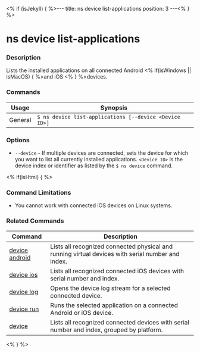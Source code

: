 <% if (isJekyll) { %>---
title: ns device list-applications
position: 3
---<% } %>

# ns device list-applications

### Description

Lists the installed applications on all connected Android <% if(isWindows || isMacOS) { %>and iOS <% } %>devices.

### Commands

Usage | Synopsis
------|-------
General | `$ ns device list-applications [--device <Device ID>]`

### Options

* `--device` - If multiple devices are connected, sets the device for which you want to list all currently installed applications. `<Device ID>` is the device index or identifier as listed by the `$ ns device` command.

<% if(isHtml) { %>

### Command Limitations

* You cannot work with connected iOS devices on Linux systems.

### Related Commands

Command | Description
----------|----------
[device android](device-android.html) | Lists all recognized connected physical and running virtual devices with serial number and index.
[device ios](device-ios.html) | Lists all recognized connected iOS devices with serial number and index.
[device log](device-log.html) | Opens the device log stream for a selected connected device.
[device run](device-run.html) | Runs the selected application on a connected Android or iOS device.
[device](device.html) | Lists all recognized connected devices with serial number and index, grouped by platform.
<% } %>